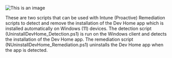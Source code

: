 ![This is an image](https://www.inthecloud247.com/wp-content/uploads/2022/06/GitHub-PowerShell.png)

These are two scripts that can be used with Intune (Proactive) Remediation scripts to detect and remove the installation of the Dev Home app which is installed automatically on Windows (11) devices.
The detection script (UninstallDevHome_Detection.ps1) is run on the Windows client and detects the installation of the Dev Home app.
The remediation script (NUninstallDevHome_Remediation.ps1) uninstalls the Dev Home app when the app is detected.
